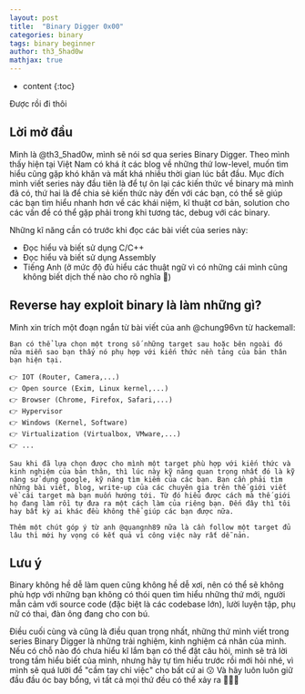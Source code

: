 ```yaml
---
layout: post
title:  "Binary Digger 0x00"
categories: binary
tags: binary beginner
author: th3_5had0w
mathjax: true
---
```


* content
{:toc}

Được rồi đi thôi




## Lời mở đầu

Mình là @th3_5had0w, mình sẽ nói sơ qua series Binary Digger. Theo mình thấy hiện tại Việt Nam có khá ít các blog về những thứ low-level, muốn tìm hiểu cũng gặp khó khăn và mất khá nhiều thời gian lúc bắt đầu. Mục đích mình viết series này đầu tiên là để tự ôn lại các kiến thức về binary mà mình đã có, thứ hai là để chia sẻ kiến thức này đến với các bạn, có thể sẽ giúp các bạn tìm hiểu nhanh hơn về các khái niệm, kĩ thuật cơ bản, solution cho các vấn đề có thể gặp phải trong khi tương tác, debug với các binary.

Những kĩ năng cần có trước khi đọc các bài viết của series này:

+ Đọc hiểu và biết sử dụng C/C++
+ Đọc hiểu và biết sử dụng Assembly
+ Tiếng Anh (ở mức độ đủ hiểu các thuật ngữ vì có những cái mình cũng không biết dịch thế nào cho rõ nghĩa 👀)

## Reverse hay exploit binary là làm những gì?

Mình xin trích một đoạn ngắn từ bài viết của anh @chung96vn từ hackemall:

```
Bạn có thể lựa chọn một trong số những target sau hoặc bên ngoài đó nữa miễn sao bạn thấy nó phụ hợp với kiến thức nền tảng của bản thân bạn hiện tại.

👉 IOT (Router, Camera,...)
👉 Open source (Exim, Linux kernel,...)
👉 Browser (Chrome, Firefox, Safari,...)
👉 Hypervisor
👉 Windows (Kernel, Software)
👉 Virtualization (Virtualbox, VMware,...)
👉 ...

Sau khi đã lựa chọn được cho mình một target phù hợp với kiến thức và kinh nghiệm của bản thân, thì lúc này kỹ năng quan trọng nhất đó là kỹ năng sử dụng google, kỹ năng tìm kiếm của các bạn. Bạn cần phải tìm những bài viết, blog, write-up của các chuyên gia trên thế giới viết về cái target mà bạn muốn hướng tới. Từ đó hiểu được cách mà thế giới họ đang làm rồi tự đưa ra một cách làm của riêng bạn. Đến đây thì tôi hay bất kỳ ai khác đều không thể giúp các bạn được nữa.

Thêm một chút góp ý từ anh @quangnh89 nữa là cần follow một target đủ lâu thì mới hy vọng có kết quả vì công việc này rất dễ nản.
```

## Lưu ý

Binary không hề dễ làm quen cũng không hề dễ xơi, nên có thể sẽ không phù hợp với những bạn không có thói quen tìm hiểu những thứ mới, người mẫn cảm với source code (đặc biệt là các codebase lớn), lười luyện tập, phụ nữ có thai, đàn ông đang cho con bú.

Điều cuối cùng và cũng là điều quan trọng nhất, những thứ mình viết trong series Binary Digger là những trải nghiệm, kinh nghiệm cá nhân của mình. Nếu có chỗ nào đó chưa hiểu kĩ lắm bạn có thể đặt câu hỏi, mình sẽ trả lời trong tầm hiểu biết của mình, nhưng hãy tự tìm hiểu trước rồi mới hỏi nhé, vì mình sẽ quá lười để "cầm tay chỉ việc" cho bất cứ ai 😗 Và hãy luôn luôn giữ đầu đầu óc bay bổng, vì tất cả mọi thứ đều có thể xảy ra 🥳🥳🥳